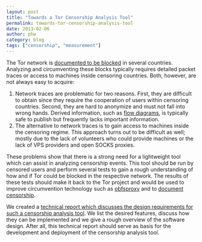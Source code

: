 ```yaml
---
layout: post
title: "Towards a Tor Censorship Analysis Tool"
permalink: towards-tor-censorship-analysis-tool
date: 2013-02-06
author: phw
category: blog
tags: ["censorship", "measurement"]
---
```


The Tor network is [documented to be blocked](https://censorshipwiki.torproject.org) in several countries. Analyzing and circumventing these blocks typically requires detailed packet traces or access to machines inside censoring countries. Both, however, are not always easy to acquire:

1. Network traces are problematic for two reasons. First, they are difficult to obtain since they require the cooperation of users within censoring countries. Second, they are hard to anonymize and must not fall into wrong hands. Derived information, such as [flow diagrams](https://media.torproject.org/image/blog-images/2012-05-31-ethiopia-dpi-blocking-of-tor.png), is typically safe to publish but frequently lacks important information.
2. The alternative to network traces is to gain access to machines inside the censoring regime. This approach turns out to be difficult as well; mostly due to the lack of volunteers who could provide machines or the lack of VPS providers and open SOCKS proxies.

These problems show that there is a strong need for a lightweight tool which can assist in analyzing censorship events. This tool should be run by censored users and perform several tests to gain a rough understanding of how and if Tor could be blocked in the respective network. The results of these tests should make it back to the Tor project and would be used to improve circumvention technology such as [obfsproxy](https://www.torproject.org/projects/obfsproxy.html.en) and to [document censorship](https://censorshipwiki.torproject.org).

We created a [technical report which discusses the design requirements for such a censorship analysis tool](https://research.torproject.org/techreports/censorship-analysis-tool-2013-02-06.pdf). We list the desired features, discuss how they can be implemented and we give a rough overview of the software design. After all, this technical report should serve as basis for the development and deployment of the censorship analysis tool.


